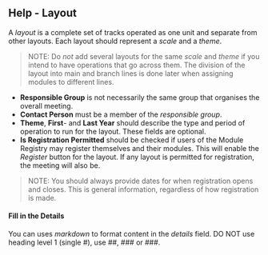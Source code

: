 ﻿## Help - Layout
A *layout* is a complete set of tracks operated as one unit and separate from other layouts. 
Each layout should represent a *scale* and a *theme*.

> NOTE: Do *not* add several layouts for the same *scale* and *theme* if you intend to have operations that go across them.
The division of the layout into main and branch lines is done later when assigning modules to different lines.

- **Responsible Group** is not necessarily the same group that organises the overall meeting.
- **Contact Person** must be a member of the *responsible group*.
- **Theme**, **First**- and **Last Year** should describe the type and period of operation to run for the layout. These fields are optional.
- **Is Registration Permitted** should be checked if users of the Module Registry may register themselves and their modules.
This will enable the *Register* button for the layout. If any layout is permitted for registration, the meeting will also be.

> NOTE: You should always provide dates for when registration opens and closes.
> This is general information, regardless of how registration is made.

#### Fill in the Details
You can uses *markdown* to format content in the *details* field.
DO NOT use heading level 1 (single #), use ##, ### or ###.
 
